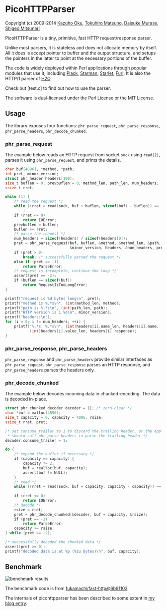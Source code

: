 PicoHTTPParser
=============

Copyright (c) 2009-2014 [Kazuho Oku](https://github.com/kazuho), [Tokuhiro Matsuno](https://github.com/tokuhirom), [Daisuke Murase](https://github.com/typester), [Shigeo Mitsunari](https://github.com/herumi)

PicoHTTPParser is a tiny, primitive, fast HTTP request/response parser.

Unlike most parsers, it is stateless and does not allocate memory by itself.
All it does is accept pointer to buffer and the output structure, and setups the pointers in the latter to point at the necessary portions of the buffer.

The code is widely deployed within Perl applications through popular modules that use it, including [Plack](https://metacpan.org/pod/Plack), [Starman](https://metacpan.org/pod/Starman), [Starlet](https://metacpan.org/pod/Starlet), [Furl](https://metacpan.org/pod/Furl).  It is also the HTTP/1 parser of [H2O](https://github.com/h2o/h2o).

Check out [test.c] to find out how to use the parser.

The software is dual-licensed under the Perl License or the MIT License.

Usage
-----

The library exposes four functions: `phr_parse_request`, `phr_parse_response`, `phr_parse_headers`, `phr_decode_chunked`.

### phr_parse_request

The example below reads an HTTP request from socket `sock` using `read(2)`, parses it using `phr_parse_request`, and prints the details.

```c
char buf[4096], *method, *path;
int pret, minor_version;
struct phr_header headers[100];
size_t buflen = 0, prevbuflen = 0, method_len, path_len, num_headers;
ssize_t rret;

while (1) {
    /* read the request */
    while ((rret = read(sock, buf + buflen, sizeof(buf) - buflen)) == -1 && errno == EINTR)
        ;
    if (rret <= 0)
        return IOError;
    prevbuflen = buflen;
    buflen += rret;
    /* parse the request */
    num_headers = sizeof(headers) / sizeof(headers[0]);
    pret = phr_parse_request(buf, buflen, &method, &method_len, &path, &path_len,
                             &minor_version, headers, &num_headers, prevbuflen);
    if (pret > 0)
        break; /* successfully parsed the request */
    else if (pret == -1)
        return ParseError;
    /* request is incomplete, continue the loop */
    assert(pret == -2);
    if (buflen == sizeof(buf))
        return RequestIsTooLongError;
}

printf("request is %d bytes long\n", pret);
printf("method is %.*s\n", (int)method_len, method);
printf("path is %.*s\n", (int)path_len, path);
printf("HTTP version is 1.%d\n", minor_version);
printf("headers:\n");
for (i = 0; i != num_headers; ++i) {
    printf("%.*s: %.*s\n", (int)headers[i].name_len, headers[i].name,
           (int)headers[i].value_len, headers[i].response);
}
```

### phr_parse_response, phr_parse_headers

`phr_parse_response` and `phr_parse_headers` provide similar interfaces as `phr_parse_request`.  `phr_parse_response` parses an HTTP response, and `phr_parse_headers` parses the headers only.

### phr_decode_chunked

The example below decodes incoming data in chunked-encoding.  The data is decoded in-place.

```c
struct phr_chunked_decoder decoder = {}; /* zero-clear */
char *buf = malloc(4096);
size_t capacity = 0, capacity = 4096, rsize;
ssize_t rret, pret;

/* set consume_trailer to 1 to discard the trailing header, or the application
 * should call phr_parse_headers to parse the trailing header */
decoder.consume_trailer = 1;

do {
    /* expand the buffer if necessary */
    if (capacity == capacity) {
        capacity *= 2;
        buf = realloc(buf, capacity);
        assert(buf != NULL);
    }
    /* read */
    while ((rret = read(sock, buf + capacity, capacity - capacity)) == -1 && errno == EINTR)
        ;
    if (rret <= 0)
        return IOError;
    /* decode */
    rsize = rret;
    pret = phr_decode_chunked(&decoder, buf + capacity, &rsize);
    if (pret == -1)
        return ParseError;
    capacity += rsize;
} while (pret == -2);

/* successfully decoded the chunked data */
assert(pret >= 0);
printf("decoded data is at %p (%zu bytes)\n", buf, capacity);
```

Benchmark
---------

![benchmark results](http://i.gyazo.com/a85c18d3162dfb46b485bb41e0ad443a.png)

The benchmark code is from [fukamachi/fast-http@6b91103](https://github.com/fukamachi/fast-http/tree/6b9110347c7a3407310c08979aefd65078518478).

The internals of picohttpparser has been described to some extent in [my blog entry]( http://blog.kazuhooku.com/2014/11/the-internals-h2o-or-how-to-write-fast.html).
